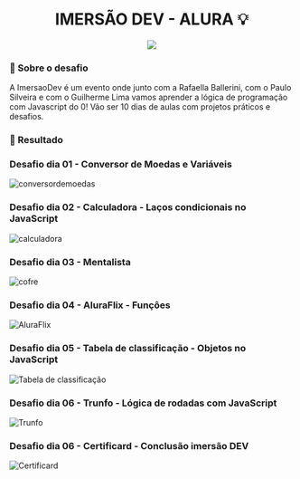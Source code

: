 <h1 align="center">
IMERSÃO DEV - ALURA 💡
</h1>
<p align="center">
<a target="_blank" rel="noopener noreferrer" href="https://camo.githubusercontent.com/66fe19848b26f90cf13a99b798f742a9e7809b27/68747470733a2f2f696d672e736869656c64732e696f2f62616467652f746563682d66726f6e742d2d656e642d627269676874677265656e"><img src="https://camo.githubusercontent.com/66fe19848b26f90cf13a99b798f742a9e7809b27/68747470733a2f2f696d672e736869656c64732e696f2f62616467652f746563682d66726f6e742d2d656e642d627269676874677265656e" data-canonical-src="https://img.shields.io/badge/tech-front--end-brightgreen" style="max-width:100%;"></a>

### 🧐 Sobre o desafio 


A ImersaoDev é um evento onde junto com a Rafaella Ballerini, com o Paulo Silveira e com o Guilherme Lima vamos aprender a lógica de programação com Javascript do 0!
Vão ser 10 dias de aulas com projetos práticos e desafios.



### 🎉 Resultado

### Desafio dia 01 - Conversor de Moedas e Variáveis
<img alt="conversordemoedas" src="https://ik.imagekit.io/atnyozbx9v/conversor_de_moedas_g92cgiPSN.gif">

### Desafio dia 02 - Calculadora - Laços condicionais no JavaScript
<img alt="calculadora" src="https://ik.imagekit.io/atnyozbx9v/calculadora_o7L523T30r.gif">

### Desafio dia 03 - Mentalista
<img alt="cofre" src="https://ik.imagekit.io/atnyozbx9v/aula3_m3Jgo45M9.gif">

### Desafio dia 04 - AluraFlix - Funçôes
<img alt="AluraFlix" src="https://ik.imagekit.io/atnyozbx9v/aluraflix_0dHBPBMen.PNG">

### Desafio dia 05 - Tabela de classificação - Objetos no JavaScript
<img alt="Tabela de classificação" src="https://ik.imagekit.io/atnyozbx9v/tabeladeclassifica__o_HZ6QkMghI.gif">

### Desafio dia 06 - Trunfo - Lógica de rodadas com JavaScript
<img alt="Trunfo" src="https://ik.imagekit.io/atnyozbx9v/trunfo4_GCY7GO4C6.gif">

### Desafio dia 06 - Certificard - Conclusão imersão DEV
<img alt="Certificard" src="https://ik.imagekit.io/atnyozbx9v/certificard2_n01pYJ4OA.gif">

